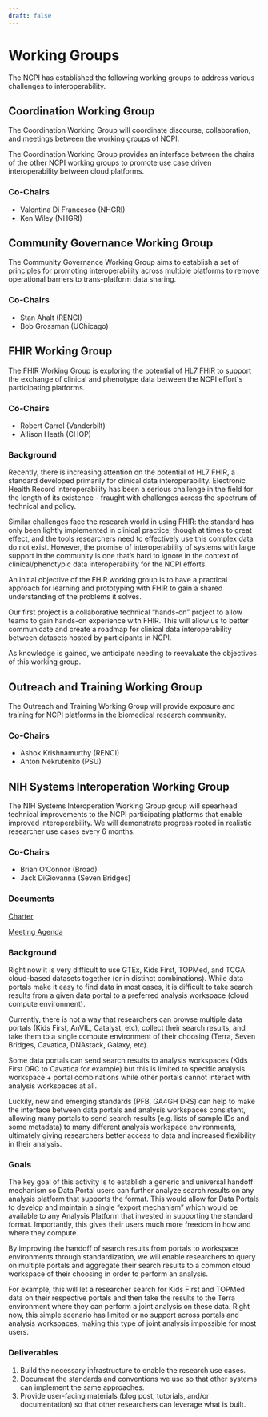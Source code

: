 ```yaml
---
draft: false
---
```



# Working Groups
<hero small>The NCPI has established the following working groups to address various challenges to interoperability.</hero>


## Coordination Working Group

The Coordination Working Group will coordinate discourse, collaboration, and meetings between the working groups of NCPI. 

The Coordination Working Group provides an interface between the chairs of the other NCPI working groups to promote use case driven interoperability between cloud platforms. 

### Co-Chairs
- Valentina Di Francesco (NHGRI)
- Ken Wiley (NHGRI)

## Community Governance Working Group

The Community Governance Working Group aims to establish a set of [principles](/ncpi/interoperating-principles) for promoting interoperability across multiple platforms to remove operational barriers to trans-platform data sharing.

### Co-Chairs
- Stan Ahalt (RENCI)
- Bob Grossman (UChicago)
 

## FHIR Working Group

The FHIR Working Group is exploring the potential of HL7 FHIR to support the exchange of clinical and phenotype data between the NCPI effort's participating platforms.

### Co-Chairs
- Robert Carrol (Vanderbilt)
- Allison Heath (CHOP)


### Background
Recently, there is increasing attention on the potential of HL7 FHIR, a standard developed primarily for clinical data interoperability. Electronic Health Record interoperability has been a serious challenge in the field for the length of its existence - fraught with challenges across the spectrum of technical and policy.
 
 Similar challenges face the research world in using FHIR: the standard has only been lightly implemented in clinical practice, though at times to great effect, and the tools researchers need to effectively use this complex data do not exist. However, the promise of interoperability of systems with large support in the community is one that’s hard to ignore in the context of clinical/phenotypic data interoperability for the NCPI efforts. 


An initial objective of the FHIR working group is to have a practical approach for learning and prototyping with FHIR to gain a shared understanding of the problems it solves.
 
 Our first project is a collaborative technical “hands-on” project to allow teams to gain hands-on experience with FHIR. This will allow us to better communicate and create a roadmap for clinical data interoperability between datasets hosted by participants in NCPI. 
 
 As knowledge is gained, we anticipate needing to reevaluate the objectives of this working group. 
 

## Outreach and Training Working Group

The Outreach and Training Working Group will provide exposure and training for NCPI platforms in the biomedical research community. 

### Co-Chairs
- Ashok Krishnamurthy (RENCI)
- Anton Nekrutenko (PSU)

## NIH Systems Interoperation Working Group

The NIH Systems Interoperation Working Group group will spearhead technical improvements to the NCPI participating platforms that enable improved interoperability.  We will demonstrate progress rooted in realistic researcher use cases every 6 months.

### Co-Chairs
- Brian O’Connor (Broad)
- Jack DiGiovanna (Seven Bridges)

### Documents

[Charter](https://docs.google.com/document/d/1rhxkfUHxOI1Es1SX5kOH1Gadlk-gcOlYEQ6RL9_u_p4/edit#heading=h.m0rkzy3k737h)

[Meeting Agenda](https://docs.google.com/document/d/1x34Xo9XpdFDG1Cc3xa6YnsAcOSKJ3kkGiOIiIq39KN4/edit?pli=1#heading=h.dox03dguv2oj)



### Background
Right now it is very difficult to use GTEx, Kids First, TOPMed, and TCGA cloud-based datasets together (or in distinct combinations).  While data portals make it easy to find data in most cases, it is difficult to take search results from a given data portal to a preferred analysis workspace (cloud compute environment). 
 
 Currently, there is not a way that researchers can browse multiple data portals (Kids First, AnVIL, Catalyst, etc), collect their search results, and take them to a single compute environment of their choosing (Terra, Seven Bridges, Cavatica, DNAstack, Galaxy, etc).
   
  Some data portals can send search results to analysis workspaces (Kids First DRC to Cavatica for example) but this is limited to specific analysis workspace + portal combinations while other portals cannot interact with analysis workspaces at all.


Luckily, new and emerging standards (PFB, GA4GH DRS) can help to make the interface between data portals and analysis workspaces consistent, allowing many portals to send search results (e.g. lists of sample IDs and some metadata) to many different analysis workspace environments, ultimately giving researchers better access to data and increased flexibility in their analysis.


### Goals
The key goal of this activity is to establish a generic and universal handoff mechanism so Data Portal users can further analyze search results on any analysis platform that supports the format.  This would allow for Data Portals to develop and maintain a single “export mechanism” which would be available to any Analysis Platform that invested in supporting the standard format. Importantly, this gives their users much more freedom in how and where they compute.

 
 By improving the handoff of search results from portals to workspace environments through standardization, we will enable researchers to query on multiple portals and aggregate their search results to a common cloud workspace of their choosing in order to perform an analysis. 
 
 For example, this will let a researcher search for Kids First and TOPMed data on their respective portals and then take the results to the Terra environment where they can perform a joint analysis on these data. Right now, this simple scenario has limited or no support across portals and analysis workspaces, making this type of joint analysis impossible for most users.


### Deliverables

1. Build the necessary infrastructure to enable the research use cases.
1. Document the standards and conventions we use so that other systems can implement the same approaches.
1. Provide user-facing materials (blog post, tutorials, and/or documentation) so that other researchers can leverage what is built.





